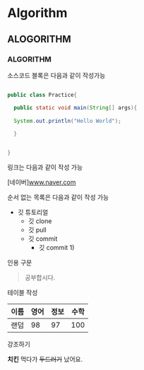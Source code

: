 # Algorithm
## ALOGORITHM
### ALGORITHM

소스코드 블록은 다음과 같이 작성가능

```JAVA

public class Practice{

  public static void main(String[] args){
  
  System.out.println("Hello World");
  
  }


}


```
링크는 다음과 같이 작성 가능

[네이버]www.naver.com

순서 없는 목록은 다음과 같이 작성 가능

* 깃 튜토리얼
  * 깃 clone
  * 깃 pull
  * 깃 commit
    * 깃 commit 1)

인용 구문
> 공부합시다.

테이블 작성

이름|영어|정보|수학
---|---|---|---|
랜덤|98|97|100|



강조하기

**치킨** 먹다가 ~~두드러기~~ 났어요.
